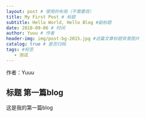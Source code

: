 ```yaml
--- 
layout: post # 使用的布局（不需要改） 
title: My First Post # 标题 
subtitle: Hello World, Hello Blog #副标题 
date: 2018-09-06 # 时间 
author: Yuuu # 作者 
header-img: img/post-bg-2015.jpg #这篇文章标题背景图片 
catalog: true # 是否归档 
tags: #标签 
   - 测试 
---
```



作者：Yuuu
## 标题 第一篇blog
这是我的第一篇blog
